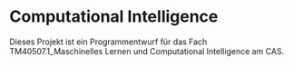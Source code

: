 # Computational Intelligence

Dieses Projekt ist ein Programmentwurf für das Fach TM40507.1_Maschinelles Lernen und Computational Intelligence am CAS.